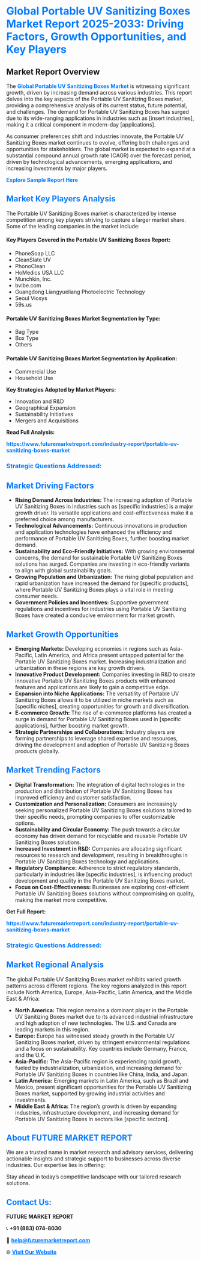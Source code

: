 <h1 style="color: #007BFF;">Global Portable UV Sanitizing Boxes Market Report 2025-2033: Driving Factors, Growth Opportunities, and Key Players</h1>

<section id="overview">
<h2>Market Report Overview</h2>
<p>The <a href="https://www.futuremarketreport.com/industry-report/portable-uv-sanitizing-boxes-market" style="color: #007BFF; text-decoration: none;"><strong>Global Portable UV Sanitizing Boxes Market</strong></a> is witnessing significant growth, driven by increasing demand across various industries. This report delves into the key aspects of the Portable UV Sanitizing Boxes market, providing a comprehensive analysis of its current status, future potential, and challenges. The demand for Portable UV Sanitizing Boxes has surged due to its wide-ranging applications in industries such as [insert industries], making it a critical component in modern-day [applications].</p>
<p>As consumer preferences shift and industries innovate, the Portable UV Sanitizing Boxes market continues to evolve, offering both challenges and opportunities for stakeholders. The global market is expected to expand at a substantial compound annual growth rate (CAGR) over the forecast period, driven by technological advancements, emerging applications, and increasing investments by major players.</p>
</section>

<section id="overview">
<p><a href="https://www.futuremarketreport.com/request-sample/reportId=41549" style="color: #007BFF; text-decoration: none;"><strong>Explore Sample Report Here</strong></a></p>
</section>

<section id="key-players">
<h2 style="color: #007BFF;">Market Key Players Analysis</h2>
<p>The Portable UV Sanitizing Boxes market is characterized by intense competition among key players striving to capture a larger market share. Some of the leading companies in the market include:</p>
<h4>Key Players Covered in the Portable UV Sanitizing Boxes Report:</h4>
<ul><li>PhoneSoap LLC</li><li>CleanSlate UV</li><li>PhonoClean</li><li>HoMedics USA LLC</li><li>Munchkin, Inc.</li><li>bvibe.com</li><li>Guangdong Liangyueliang Photoelectric Technology</li><li>Seoul Viosys</li><li>59s.us</li></ul>
<h4>Portable UV Sanitizing Boxes Market Segmentation by Type:</h4>
<ul><li>Bag Type</li><li>Box Type</li><li>Others</li></ul>

<h4>Portable UV Sanitizing Boxes Market Segmentation by Application:</h4>
<ul><li>Commercial Use</li><li>Household Use</li></ul>
<p><strong>Key Strategies Adopted by Market Players:</strong></p>
<ul>
<li>Innovation and R&D</li>
<li>Geographical Expansion</li>
<li>Sustainability Initiatives</li>
<li>Mergers and Acquisitions</li>
</ul>
</section>

<section>
<p><strong>Read Full Analysis: </strong></p><a href="https://www.futuremarketreport.com/industry-report/portable-uv-sanitizing-boxes-market" style="color: #007BFF; text-decoration: none;"><strong>https://www.futuremarketreport.com/industry-report/portable-uv-sanitizing-boxes-market</strong></a>
<h3 style="color: #007BFF;">Strategic Questions Addressed:</h3>
</section>

<section id="driving-factors">
<h2 style="color: #007BFF;">Market Driving Factors</h2>
<ul>
<li><strong>Rising Demand Across Industries:</strong> The increasing adoption of Portable UV Sanitizing Boxes in industries such as [specific industries] is a major growth driver. Its versatile applications and cost-effectiveness make it a preferred choice among manufacturers.</li>
<li><strong>Technological Advancements:</strong> Continuous innovations in production and application technologies have enhanced the efficiency and performance of Portable UV Sanitizing Boxes, further boosting market demand.</li>
<li><strong>Sustainability and Eco-Friendly Initiatives:</strong> With growing environmental concerns, the demand for sustainable Portable UV Sanitizing Boxes solutions has surged. Companies are investing in eco-friendly variants to align with global sustainability goals.</li>
<li><strong>Growing Population and Urbanization:</strong> The rising global population and rapid urbanization have increased the demand for [specific products], where Portable UV Sanitizing Boxes plays a vital role in meeting consumer needs.</li>
<li><strong>Government Policies and Incentives:</strong> Supportive government regulations and incentives for industries using Portable UV Sanitizing Boxes have created a conducive environment for market growth.</li>
</ul>
</section>

<section id="growth-opportunities">
<h2 style="color: #007BFF;">Market Growth Opportunities</h2>
<ul>
<li><strong>Emerging Markets:</strong> Developing economies in regions such as Asia-Pacific, Latin America, and Africa present untapped potential for the Portable UV Sanitizing Boxes market. Increasing industrialization and urbanization in these regions are key growth drivers.</li>
<li><strong>Innovative Product Development:</strong> Companies investing in R&D to create innovative Portable UV Sanitizing Boxes products with enhanced features and applications are likely to gain a competitive edge.</li>
<li><strong>Expansion into Niche Applications:</strong> The versatility of Portable UV Sanitizing Boxes allows it to be utilized in niche markets such as [specific niches], creating opportunities for growth and diversification.</li>
<li><strong>E-commerce Growth:</strong> The rise of e-commerce platforms has created a surge in demand for Portable UV Sanitizing Boxes used in [specific applications], further boosting market growth.</li>
<li><strong>Strategic Partnerships and Collaborations:</strong> Industry players are forming partnerships to leverage shared expertise and resources, driving the development and adoption of Portable UV Sanitizing Boxes products globally.</li>
</ul>
</section>

<section id="trending-factors">
<h2 style="color: #007BFF;">Market Trending Factors</h2>
<ul>
<li><strong>Digital Transformation:</strong> The integration of digital technologies in the production and distribution of Portable UV Sanitizing Boxes has improved efficiency and customer satisfaction.</li>
<li><strong>Customization and Personalization:</strong> Consumers are increasingly seeking personalized Portable UV Sanitizing Boxes solutions tailored to their specific needs, prompting companies to offer customizable options.</li>
<li><strong>Sustainability and Circular Economy:</strong> The push towards a circular economy has driven demand for recyclable and reusable Portable UV Sanitizing Boxes solutions.</li>
<li><strong>Increased Investment in R&D:</strong> Companies are allocating significant resources to research and development, resulting in breakthroughs in Portable UV Sanitizing Boxes technology and applications.</li>
<li><strong>Regulatory Compliance:</strong> Adherence to strict regulatory standards, particularly in industries like [specific industries], is influencing product development and quality in the Portable UV Sanitizing Boxes market.</li>
<li><strong>Focus on Cost-Effectiveness:</strong> Businesses are exploring cost-efficient Portable UV Sanitizing Boxes solutions without compromising on quality, making the market more competitive.</li>
</ul>
</section>

<section>
<p><strong>Get Full Report: </strong></p><a href="https://www.futuremarketreport.com/industry-report/portable-uv-sanitizing-boxes-market" style="color: #007BFF; text-decoration: none;"><strong>https://www.futuremarketreport.com/industry-report/portable-uv-sanitizing-boxes-market</strong></a>
<h3 style="color: #007BFF;">Strategic Questions Addressed:</h3>
</section>


<section id="regional-analysis">
<h2 style="color: #007BFF;">Market Regional Analysis</h2>
<p>The global Portable UV Sanitizing Boxes market exhibits varied growth patterns across different regions. The key regions analyzed in this report include North America, Europe, Asia-Pacific, Latin America, and the Middle East & Africa:</p>
<ul>
<li><strong>North America:</strong> This region remains a dominant player in the Portable UV Sanitizing Boxes market due to its advanced industrial infrastructure and high adoption of new technologies. The U.S. and Canada are leading markets in this region.</li>
<li><strong>Europe:</strong> Europe has witnessed steady growth in the Portable UV Sanitizing Boxes market, driven by stringent environmental regulations and a focus on sustainability. Key countries include Germany, France, and the U.K.</li>
<li><strong>Asia-Pacific:</strong> The Asia-Pacific region is experiencing rapid growth, fueled by industrialization, urbanization, and increasing demand for Portable UV Sanitizing Boxes in countries like China, India, and Japan.</li>
<li><strong>Latin America:</strong> Emerging markets in Latin America, such as Brazil and Mexico, present significant opportunities for the Portable UV Sanitizing Boxes market, supported by growing industrial activities and investments.</li>
<li><strong>Middle East & Africa:</strong> The region’s growth is driven by expanding industries, infrastructure development, and increasing demand for Portable UV Sanitizing Boxes in sectors like [specific sectors].</li>
</ul>
</section>

<footer>
<h2 style="color: #007BFF;">About FUTURE MARKET REPORT</h2>
<p>We are a trusted name in market research and advisory services, delivering actionable insights and strategic support to businesses across diverse industries. Our expertise lies in offering:</p>

<p>Stay ahead in today’s competitive landscape with our tailored research solutions.</p>

<h2 style="color: #007BFF;">Contact Us:</h2>
<p><strong>FUTURE MARKET REPORT</strong></p>
<p>📞 <strong>+91 (883) 074-8030</strong></p>
<p>📧 <strong><a href="mailto:help@futuremarketreport.com" style="color: #007BFF;">help@futuremarketreport.com</a></strong></p>
<p>🌐 <strong><a href="https://www.futuremarketreport.com/" style="color: #007BFF;">Visit Our Website</a></strong></p>
</footer>